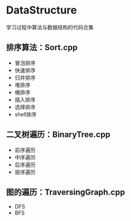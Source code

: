 # DataStructure
学习过程中算法与数据结构的代码合集

## 排序算法：Sort.cpp
  * 冒泡排序
  * 快速排序
  * 归并排序
  * 堆排序
  * 桶排序
  * 插入排序
  * 选择排序
  * shell排序

## 二叉树遍历：BinaryTree.cpp
  * 前序遍历
  * 中序遍历
  * 后序遍历
  * 层序遍历

## 图的遍历：TraversingGraph.cpp
  * DFS
  * BFS